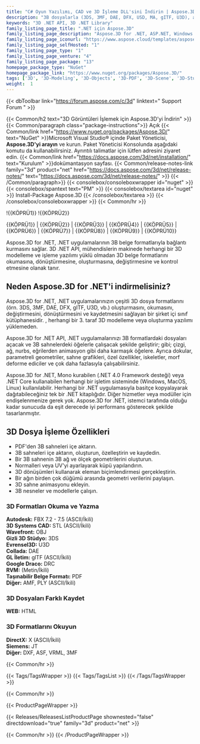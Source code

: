```yaml
---
title: "C# Oyun Yazılımı, CAD ve 3D İşleme DLL'sini İndirin | Aspose.3D"
description: "3B dosyalarla (3DS, 3MF, DAE, DFX, USD, MA, gITF, U3D), ağlar, geometriler, sahneler, animasyonlar ile çalışmak için C# sınıf kitaplığını içeren DLL dosyasını .NET yerinde API aracılığıyla indirin."
keywords: "3D .NET API, 3D .NET Library"
family_listing_page_title: ".NET için Aspose.3D"
family_listing_page_description: "Aspose.3D for .NET, ASP.NET, Windows Forms ve Web Services dahil Mono ve .NET uygulamalarının herhangi bir 3D olmadan otomatik olarak yaygın 3D belge formatlarına bağlanmasını sağlayan zengin özelliklere sahip bir Oyun Yazılımı ve Bilgisayar Destekli Tasarım (CAD) API'sidir. modelleme ve işleme yazılımı sunucuya yükleniyor. Discreet3DS, WavefrontOBJ, Maya (ASCII), FBX (ASCII, Binary), STL (ASCII, Binary), USDC, USDZ, PDMS RVM, Universal3D, Collada, glTF, GLB, PLY, HTML5, A3DW, DirectX ve Google Draco'yu destekler dosya formatları, geliştiricilerin Aspose.3D API kullanarak bu 3B belge formatlarını kolayca oluşturmasına, okumasına, dönüştürmesine, değiştirmesine ve kontrol etmesine olanak tanır."
family_listing_page_iconurl: "https://www.aspose.cloud/templates/aspose/App_Themes/V3/images/3d/272x272/aspose_3d-for-net-min.png"
family_listing_page_selfHosted: "1"
family_listing_page_type: "1"
family_listing_page_venture: "4"
family_listing_page_package: "13"
homepage_package_type: "NuGet"
homepage_package_link: "https://www.nuget.org/packages/Aspose.3D/"
tags: ['3D', '3D-Modeling', '3D-Objects', '3D-PDF', '3D-Scene', '3D-Studio-Max', '3D-Viewports', '3DS', '3D-to-GLTF2.0', '3D-to-HTML', '3D-to-PDF', '3MF', 'AMF', 'Animation', 'ASE', 'Aspose.3D', 'Aspose.Total', 'AutoCAD', 'Autodesk', 'Collada', 'Conholdate', 'Conholdate.Total', 'Cylinder', 'DAE', 'Darco', 'DirectX', 'DRC', 'DXF', 'FBX', 'Geometry', 'gITF', 'HTML', 'JT', 'Linear-Extrusion', 'Mesh', 'Morph', 'NURBS', 'OBJ', 'PDF', 'PLY', 'PointCloud', 'Polygons', 'Redenring', 'RVM', 'Skeleton', 'STL', 'U3D', 'VRML', 'Wavefront', 'X', 'Maya']
weight:  1
---
```


{{< dbToolbar link="https://forum.aspose.com/c/3d" linktext=" Support Forum " >}}

{{< Common/h2 text="3D Görüntüleri İşlemek için Aspose.3D'yi İndirin"  >}}
{{< Common/paragraph class="package-instructions">}}
Açık
{{< Common/link href="https://www.nuget.org/packages/Aspose.3D/" text="NuGet"  >}}Microsoft Visual Studio® içinde Paket Yöneticisi, <b>Aspose.3D'yi arayın</b> ve kurun. Paket Yöneticisi Konsolunda aşağıdaki komutu da kullanabilirsiniz. Ayrıntılı talimatlar için lütfen adresini ziyaret edin.
{{< Common/link href="https://docs.aspose.com/3d/net/installation/" text="Kurulum"  >}}dokümantasyon sayfası.
{{< Common/release-notes-link family="3d" product="net" href="https://docs.aspose.com/3d/net/release-notes/" text="https://docs.aspose.com/3d/net/release-notes/"  >}}
{{< /Common/paragraph>}}
{{< consolebox/consoleboxwrapper id="nuget" >}}
       {{< consolebox/spantext text="PM" >}}
       {{< consolebox/textarea id="nuget" >}} Install-Package Aspose.3D {{< /consolebox/textarea >}}
{{< /consolebox/consoleboxwrapper >}}
{{< Common/hr >}}

!{{KÖPRÜ1}} !{{KÖPRÜ2}}

{{KÖPRÜ1}} | {{KÖPRÜ2}} | {{KÖPRÜ3}} | {{KÖPRÜ4}} | {{KÖPRÜ5}} | {{KÖPRÜ6}} | {{KÖPRÜ7}} | {{KÖPRÜ8}} | {{KÖPRÜ9}} | {{KÖPRÜ10}}

Aspose.3D for .NET, .NET uygulamalarının 3B belge formatlarıyla bağlantı kurmasını sağlar. 3D .NET API, mühendislerin makinede herhangi bir 3D modelleme ve işleme yazılımı yüklü olmadan 3D belge formatlarını okumasına, dönüştürmesine, oluşturmasına, değiştirmesine ve kontrol etmesine olanak tanır.

## Neden Aspose.3D for .NET'i indirmelisiniz?

Aspose.3D for .NET, .NET uygulamalarınızın çeşitli 3D dosya formatlarını (örn. 3DS, 3MF, DAE, DFX, gITF, U3D, vb.) oluşturmasını, okumasını, değiştirmesini, dönüştürmesini ve kaydetmesini sağlayan bir şirket içi sınıf kütüphanesidir. , herhangi bir 3. taraf 3D modelleme veya oluşturma yazılımı yüklemeden.

Aspose.3D for .NET API, .NET uygulamalarınızı 3B formatlardaki dosyaları açacak ve 3B sahnelerdeki öğelerle çalışacak şekilde geliştirir; gibi; çizgi, ağ, nurbs, eğrilerden animasyon gibi daha karmaşık öğelere. Ayrıca dokular, parametreli geometriler, sahne grafikleri, özel özellikler, iskeletler, morf deforme ediciler ve çok daha fazlasıyla çalışabilirsiniz.

Aspose.3D for .NET, Mono kurabilen (.NET 4.0 Framework desteği) veya .NET Core kullanabilen herhangi bir işletim sisteminde (Windows, MacOS, Linux) kullanılabilir. Herhangi bir .NET uygulamasıyla basitçe kopyalayarak dağıtabileceğiniz tek bir .NET kitaplığıdır. Diğer hizmetler veya modüller için endişelenmenize gerek yok. Aspose.3D for .NET, istemci tarafında olduğu kadar sunucuda da eşit derecede iyi performans gösterecek şekilde tasarlanmıştır.

## 3D Dosya İşleme Özellikleri

- PDF'den 3B sahneleri içe aktarın.
- 3B sahneleri içe aktarın, oluşturun, özelleştirin ve kaydedin.
- Bir 3B sahnenin 3B ağ ve ölçek geometrilerini oluşturun.
- Normalleri veya UV'yi ayarlayarak küpü yapılandırın.
- 3D dönüşümleri kullanarak eleman biçimlendirmesi gerçekleştirin.
- Bir ağın birden çok düğümü arasında geometri verilerini paylaşın.
- 3D sahne animasyonu ekleyin.
- 3B nesneler ve modellerle çalışın.

### 3D Formatları Okuma ve Yazma

**Autodesk:** FBX 7.2 - 7.5 (ASCII/İkili)\
**3D Systems CAD:** STL (ASCII/İkili)\
**Wavefront:** OBJ\
**Gizli 3D Stüdyo:** 3DS\
**Evrensel3D:** U3D\
**Collada:** DAE\
**GL İletim:** glTF (ASCII/İkili)\
**Google Draco:** DRC\
**RVM:** (Metin/İkili)\
**Taşınabilir Belge Formatı:** PDF\
**Diğer:** AMF, PLY (ASCII/İkili)

### 3D Dosyaları Farklı Kaydet

**WEB:** HTML

### 3D Formatlarını Okuyun

**DirectX:** X (ASCII/İkili)\
**Siemens:** JT\
**Diğer:** DXF, ASF, VRML, 3MF

{{< Common/hr >}}

{{< Tags/TagsWrapper >}}
 {{< Tags/TagsList >}}
{{< /Tags/TagsWrapper >}}

{{< Common/hr >}}

{{< ProductPageWrapper >}}
<!-- ReleasesListProductPage-->
   {{< Releases/ReleasesListProductPage shownested="false"  directdownload="true" family="3d" product="net" >}}
<!-- /ReleasesListProductPage-->
{{< Common/hr >}}
{{< /ProductPageWrapper >}}

